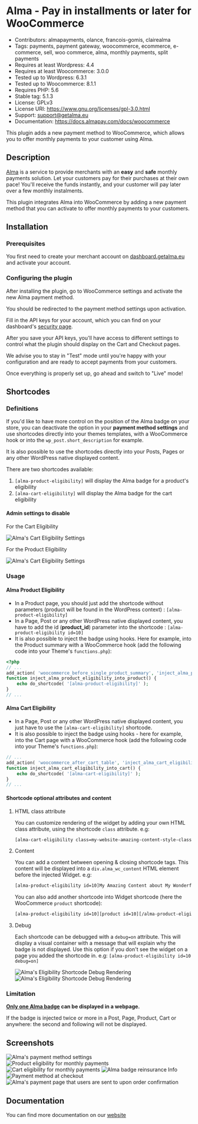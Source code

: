 # Alma - Pay in installments or later for WooCommerce

- Contributors: almapayments, olance, francois-gomis, clairealma
- Tags: payments, payment gateway, woocommerce, ecommerce, e-commerce, sell, woo commerce, alma, monthly payments, split payments
- Requires at least Wordpress: 4.4
- Requires at least Woocommerce: 3.0.0
- Tested up to Wordpress: 6.3.1
- Tested up to Woocommerce: 8.1.1
- Requires PHP: 5.6
- Stable tag: 5.1.3
- License: GPLv3
- License URI: https://www.gnu.org/licenses/gpl-3.0.html
- Support: support@getalma.eu
- Documentation: https://docs.almapay.com/docs/woocommerce

This plugin adds a new payment method to WooCommerce, which allows you to offer monthly payments to your customer using Alma.

## Description

[Alma](https://almapay.com) is a service to provide merchants with an **easy** and **safe** monthly payments solution.
Let your customers pay for their purchases at their own pace! You'll receive the funds instantly, and your customer will pay later over a few monthly instalments.

This plugin integrates Alma into WooCommerce by adding a new payment method that you can activate to offer monthly payments to your customers.

## Installation

### Prerequisites

You first need to create your merchant account on [dashboard.getalma.eu](https://dashboard.getalma.eu) and activate your account.

### Configuring the plugin

After installing the plugin, go to WooCommerce settings and activate the new Alma payment method.

You should be redirected to the payment method settings upon activation.

Fill in the API keys for your account, which you can find on your dashboard's [security page](https://dashboard.getalma.eu/security).

After you save your API keys, you'll have access to different settings to control what the plugin should display on the Cart and Checkout pages.

We advise you to stay in "Test" mode until you're happy with your configuration and are ready to accept payments from your customers.

Once everything is properly set up, go ahead and switch to "Live" mode!

## Shortcodes

### Definitions

If you'd like to have more control on the position of the Alma badge on your store, you can deactivate the option in your **payment method settings** and use shortcodes directly into your themes templates, with a WooCommerce hook or into the `wp_post.short_description` for example.

It is also possible to use the shortcodes directly into your Posts, Pages or any other WordPress native displayed content.

There are two shortcodes available:
1. `[alma-product-eligibility]` will display the Alma badge for a product's eligibility
2. `[alma-cart-eligibility]` will display the Alma badge for the cart eligibility

#### Admin settings to disable

For the Cart Eligibility

![Alma's Cart Eligibility Settings](.wordpress.org/screenshot-shortcode-1.png)

For the Product Eligibility

![Alma's Cart Eligibility Settings](.wordpress.org/screenshot-shortcode-2.png)

### Usage

#### Alma Product Eligibility

- In a Product page, you should just add the shortcode without parameters (product will be found in the WordPress context) :
   `[alma-product-eligibility]`
- In a Page, Post or any other WordPress native displayed content, you have to add the id (__product_id__) parameter into the shortcode :
   `[alma-product-eligibility id=10]`
- It is also possible to inject the badge using hooks. Here for example, into the Product summary with a WooCommerce hook (add the following code into your Theme's `functions.php`):
```php
<?php
// ...
add_action( 'woocommerce_before_single_product_summary', 'inject_alma_product_eligibility_into_product' );
function inject_alma_product_eligibility_into_product() {
    echo do_shortcode( '[alma-product-eligibility]' );
}
// ...
```

#### Alma Cart Eligibility

- In a Page, Post or any other WordPress native displayed content, you just have to use the `[alma-cart-eligibility]` shortcode.
- It is also possible to inject the badge using hooks - here for example, into the Cart page with a WooCommerce hook (add the following code into your Theme's `functions.php`):
```php
// ...
add_action( 'woocommerce_after_cart_table', 'inject_alma_cart_eligibility_into_cart' );
function inject_alma_cart_eligibility_into_cart() {
    echo do_shortcode( '[alma-cart-eligibility]' );
}
// ...
```

#### Shortcode optional attributes and content

1. HTML class attribute

   You can customize rendering of the widget by adding your own HTML class attribute, using the shortcode `class` attribute. e.g:
   ```txt
   [alma-cart-eligibility class=my-website-amazing-content-style-class]
   ```
1. Content

   You can add a content between opening & closing shortcode tags. This content will be displayed into a `div.alma_wc_content`
   HTML element before the injected Widget. e.g:
   ```txt
   [alma-product-eligibility id=10]My Amazing Content about My Wonderfull Product[/alma-product-eligibility ]
   ```

   You can also add another shortcode into Widget shortcode (here the WooCommerce `product` shortcode):
   ```txt
   [alma-product-eligibility id=10][product id=10][/alma-product-eligibility ]
   ```
1. Debug

   Each shortcode can be debugged with a `debug=on` attribute. This will display a visual container with a message that
   will explain why the badge is not displayed. Use this option if you don't see the widget on a page you added the
   shortcode in. e.g: `[alma-product-eligibility id=10 debug=on]`

   ![Alma's Eligibility Shortcode Debug Rendering](.wordpress.org/screenshot-shortcode-3.png)
   ![Alma's Eligibility Shortcode Debug Rendering](.wordpress.org/screenshot-shortcode-4.png)

### Limitation

**<u>Only one Alma badge</u> can be displayed in a webpage.**

If the badge is injected twice or more in a Post, Page, Product, Cart or anywhere:
the second and following will not be displayed.

## Screenshots

![Alma's payment method settings](.wordpress.org/screenshot-1.png)
![Product eligibility for monthly payments](.wordpress.org/screenshot-2.png)
![Cart eligibility for monthly payments](.wordpress.org/screenshot-3.png)
![Alma badge reinsurance Info](.wordpress.org/screenshot-4.png)
![Payment method at checkout](.wordpress.org/screenshot-5.png)
![Alma's payment page that users are sent to upon order confirmation](.wordpress.org/screenshot-6.png)

## Documentation

You can find more documentation on our [website](https://docs.almapay.com/docs/woocommerce)